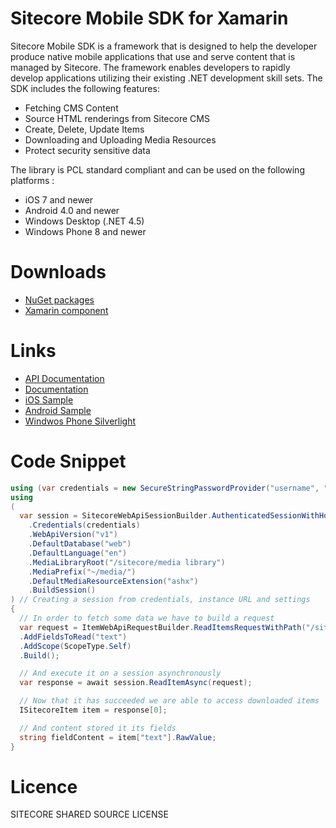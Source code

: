Sitecore Mobile SDK for Xamarin
========

Sitecore Mobile SDK is a framework that is designed to help the developer produce native mobile applications that use and serve content that is managed by Sitecore. The framework enables developers to rapidly develop applications utilizing their existing .NET development skill sets. 
The SDK includes the following features:

* Fetching CMS Content
* Source HTML renderings from Sitecore CMS
* Create, Delete, Update Items
* Downloading and Uploading Media Resources
* Protect security sensitive data

The library is PCL standard compliant and can be used on the following platforms :

* iOS 7 and newer
* Android 4.0 and newer
* Windows Desktop (.NET 4.5)
* Windows Phone 8 and newer

# Downloads
- [NuGet packages](https://www.nuget.org/packages?q=Sitecore+Mobile+SDK)
- [Xamarin component](https://components.xamarin.com/view/sitecore.mobile.sdk?version=1.0)

# Links
- [API Documentation](http://sitecore.github.io/sitecore-xamarin-pcl-sdk/v1.0/)
- [Documentation](https://doc.sitecore.net)
- [iOS Sample](https://github.com/Sitecore/sitecore-xamarin-pcl-sdk/tree/master/app/WhiteLabel/iOS)
- [Android Sample](https://github.com/Sitecore/sitecore-xamarin-pcl-sdk/tree/master/app/WhiteLabel/Android/WhiteLabel-Android)
- [Windwos Phone Silverlight](https://github.com/Sitecore/sitecore-xamarin-pcl-sdk/tree/master/app/WhiteLabel/WindwosPhoneSilverlight/WhiteLabel-WindowsPhoneSilverlight)


# Code Snippet
```csharp
using (var credentials = new SecureStringPasswordProvider("username", "password")) // providing secure credentials
using 
(
  var session = SitecoreWebApiSessionBuilder.AuthenticatedSessionWithHost(instanceUrl)
    .Credentials(credentials)
    .WebApiVersion("v1")
    .DefaultDatabase("web")
    .DefaultLanguage("en")
    .MediaLibraryRoot("/sitecore/media library")
    .MediaPrefix("~/media/")
    .DefaultMediaResourceExtension("ashx")
    .BuildSession()
) // Creating a session from credentials, instance URL and settings
{
  // In order to fetch some data we have to build a request
  var request = ItemWebApiRequestBuilder.ReadItemsRequestWithPath("/sitecore/content/home")
  .AddFieldsToRead("text")
  .AddScope(ScopeType.Self)
  .Build();

  // And execute it on a session asynchronously
  var response = await session.ReadItemAsync(request);

  // Now that it has succeeded we are able to access downloaded items
  ISitecoreItem item = response[0];

  // And content stored it its fields
  string fieldContent = item["text"].RawValue;
}
```
# Licence
SITECORE SHARED SOURCE LICENSE